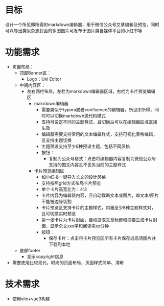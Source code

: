 # 目标

设计一个所见即所得的markdown编辑器，用于微信公众号文章编辑及预览，同时可以导出类似杂志封面的多图图片可发布于图片类自媒体平台如小红书等

# 功能需求
- 页面布局：
  - 顶部Banner区：
    - Logo：Uni Editor
  - 中间内容区：
    - 左右两栏布局，左栏为markdown编辑器区域，右栏为卡片预览编辑区
      - makrdown编辑器
        - 需要类似于typora或者confluence的编辑器，所见即所得，同时可以切换markdown源代码模式
        - 支持可设定不同的主题样式，且切换后可以在编辑器区域直接生效
        - 编辑器需要支持常用的文本编辑样式，支持可视化表格编辑，且支持主题切换
        - 主题预设支持至少6种预设主题，包括不同风格
        - 按钮：
          - 复制为公众号格式：点击将编辑器内容复制为微信公众号支持的图文内容且不丢失当前的主题样式
      - 卡片预览编辑区
        - 如小红书一键导入长文的设计风格
        - 支持按照grid方式布局卡片预览
        - 单个卡片高宽比为：4:3
        - 卡片内容为编辑器内容，且自动截断文本或图片，单文本/图片不能被边缘切割
        - 卡片预览区支持卡片的主题样式，内置至少8种主题样式对，且可切换实时预览
        - 第一张卡片为卡片封面，自动提取文章标题和摘要生成卡片封面，显示全文xxx字和阅读需xx分钟
        - 按钮：
          - 保存卡片：点击将卡片预览区所有卡片保存成高清图片并下载到本地
  - 底部footer
    - 显示copyright信息
- 需要使用比较现代，时尚的页面布局，页面样式简单、清晰

# 技术需求
- 使用vite+vue3构建